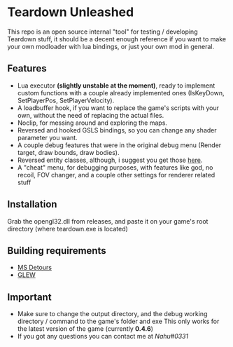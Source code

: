 # Teardown Unleashed
This repo is an open source internal "tool" for testing / developing Teardown stuff, it should be a decent enough reference if you want to make your own modloader with lua bindings, or just your own mod in general.

## Features
* Lua executor **(slightly unstable at the moment)**, ready to implement custom functions with a couple already implemented ones (IsKeyDown, SetPlayerPos, SetPlayerVelocity).
* A loadbuffer hook, if you want to replace the game's scripts with your own, without the need of replacing the actual files.
* Noclip, for messing around and exploring the maps.
* Reversed and hooked GSLS bindings, so you can change any shader parameter you want.
* A couple debug features that were in the original debug menu (Render target, draw bounds, draw bodies).
* Reversed entity classes, although, i suggest you get those [here](https://github.com/SK83RJOSH/Teardown).
* A "cheat" menu, for debugging purposes, with features like god, no recoil, FOV changer, and a couple other settings for renderer related stuff

## Installation
Grab the opengl32.dll from releases, and paste it on your game's root directory (where teardown.exe is located)

## Building requirements
* [MS Detours](https://github.com/microsoft/Detours/releases)
* [GLEW](http://glew.sourceforge.net/)

## Important
* Make sure to change the output directory, and the debug working directory / command to the game's folder and exe
This only works for the latest version of the game (currently **0.4.6**)
* If you got any questions you can contact me at *Nahu#0331*
